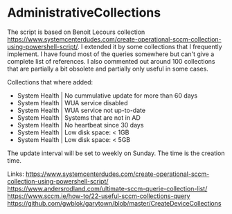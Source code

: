 # AdministrativeCollections
The script is based on Benoit Lecours collection https://www.systemcenterdudes.com/create-operational-sccm-collection-using-powershell-script/. I extended it by some collections that I frequently implement. I have found most of the queries somewhere but can't give a complete list of references. I also commented out around 100 collections that are partially a bit obsolete and partially only useful in some cases.

Collections that where added:

- System Health | No cummulative update for more than 60 days
- System Health | WUA service disabled
- System Health | WUA service not up-to-date
- System Health | Systems that are not in AD
- System Health | No heartbeat since 30 days
- System Health | Low disk space: < 1GB
- System Health | Low disk space: < 5GB

The update interval will be set to weekly on Sunday. The time is the creation time.

Links:
https://www.systemcenterdudes.com/create-operational-sccm-collection-using-powershell-script/
https://www.andersrodland.com/ultimate-sccm-querie-collection-list/
https://www.sccm.ie/how-to/22-useful-sccm-collections-query
https://github.com/gwblok/garytown/blob/master/CreateDeviceCollections
